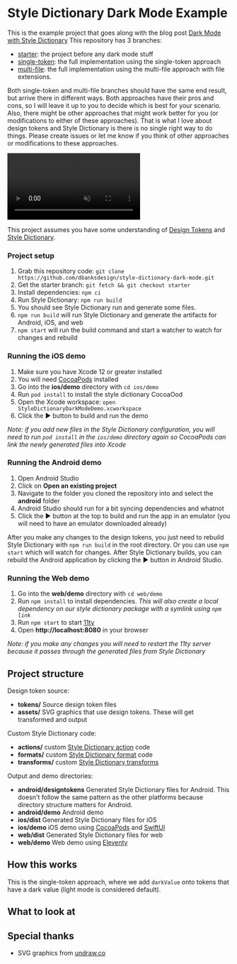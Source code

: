 # Style Dictionary Dark Mode Example

This is the example project that goes along with the blog post [Dark Mode with Style Dictionary](https://dbanks.design/blog/dark-mode-with-style-dictionary) This repository has 3 branches: 

* [starter](https://github.com/dbanksdesign/style-dictionary-dark-mode/tree/starter): the project before any dark mode stuff
* [single-token](https://github.com/dbanksdesign/style-dictionary-dark-mode/tree/single-token): the full implementation using the single-token approach
* [multi-file](https://github.com/dbanksdesign/style-dictionary-dark-mode/tree/multi-file): the full implementation using the multi-file approach with file extensions. 

Both single-token and multi-file branches should have the same end result, but arrive there in different ways. Both approaches have their pros and cons, so I will leave it up to you to decide which is best for your scenario. Also, there might be other approaches that might work better for you (or modifications to either of these approaches). That is what I love about design tokens and Style Dictionary is there is no single right way to do things. Please create issues or let me know if you think of other approaches or modifications to these approaches.

<video loop={true} muted={true} autoplay={true} controls={true} playsinline={true}>
  <source src="preview.mp4" type="video/mp4" />
</video>

This project assumes you have some understanding of [Design Tokens](https://www.designtokens.org/) and [Style Dictionary](https://amzn.github.io/style-dictionary/).

### Project setup

1. Grab this repository code: `git clone https://github.com/dbanksdesign/style-dictionary-dark-mode.git`
1. Get the starter branch: `git fetch && git checkout starter`
1. Install dependencies: `npm ci`
1. Run Style Dictionary: `npm run build`
1. You should see Style Dictionary run and generate some files.
1. `npm run build` will run Style Dictionary and generate the artifacts for Android, iOS, and web
1. `npm start` will run the build command and start a watcher to watch for changes and rebuild

### Running the iOS demo

1. Make sure you have Xcode 12 or greater installed
1. You will need [CocoaPods](https://cocoapods.org/) installed
1. Go into the **ios/demo** directory with `cd ios/demo`
1. Run `pod install` to install the style dictionary CocoaOod
1. Open the Xcode workspace: `open StyleDictionaryDarkModeDemo.xcworkspace`
1. Click the ▶️ button to build and run the demo

*Note: if you add new files in the Style Dictionary configuration, you will need to run `pod install` in the `ios/demo` directory again so CocoaPods can link the newly generated files into Xcode*

### Running the Android demo

1. Open Android Studio
1. Click on **Open an existing project**
1. Navigate to the folder you cloned the repository into and select the **android** folder
1. Android Studio should run for a bit syncing dependencies and whatnot
1. Click the ▶️ button at the top to build and run the app in an emulator (you will need to have an emulator downloaded already)

After you make any changes to the design tokens, you just need to rebuild Style Dictionary with `npm run build` in the root directory. Or you can use `npm start` which will watch for changes. After Style Dictionary builds, you can rebuild the Android application by clicking the ▶️ button in Android Studio.

### Running the Web demo

1. Go into the **web/demo** directory with `cd web/demo`
1. Run `npm install` to install dependencies. *This will also create a local dependency on our style dictionary package with a symlink using `npm link`*
1. Run `npm start` to start [11ty](https://www.11ty.dev/)
1. Open **http://localhost:8080** in your browser

*Note: if you make any changes you will need to restart the 11ty server because it passes through the generated files from Style Dictionary*

## Project structure

Design token source:
* **tokens/** Source design token files
* **assets/** SVG graphics that use design tokens. These will get transformed and output

Custom Style Dictionary code:
* **actions/** custom [Style Dictionary action](https://amzn.github.io/style-dictionary/#/actions) code
* **formats/** custom [Style Dictionary format](https://amzn.github.io/style-dictionary/#/formats) code
* **transforms/** custom [Style Dictionary transforms](https://amzn.github.io/style-dictionary/#/transforms)

Output and demo directories:
* **android/designtokens** Generated Style Dictionary files for Android. This doesn't follow the same pattern as the other platforms because directory structure matters for Android.
* **android/demo** Android demo
* **ios/dist** Generated Style Dictionary files for iOS
* **ios/demo** iOS demo using [CocoaPods](https://cocoapods.org/) and [SwiftUI](https://developer.apple.com/xcode/swiftui/)
* **web/dist** Generated Style Dictionary files for web
* **web/demo** Web demo using [Eleventy](https://www.11ty.dev/)

## How this works

This is the single-token approach, where we add `darkValue` onto tokens that have a dark value (light mode is considered default). 
## What to look at

## Special thanks

* SVG graphics from [undraw.co](https://undraw.co/)